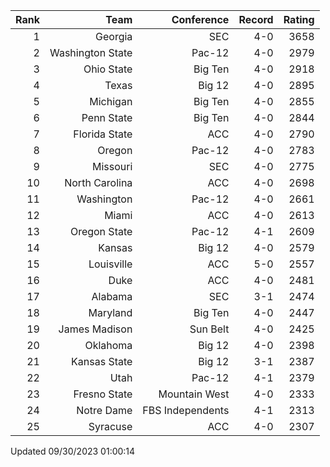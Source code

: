 | Rank  | Team                 | Conference           | Record   | Rating |
| ---:  | ---:                 | ---:                 | ---:     | ---:   |
| 1     | Georgia              | SEC                  | 4-0      | 3658   |
| 2     | Washington State     | Pac-12               | 4-0      | 2979   |
| 3     | Ohio State           | Big Ten              | 4-0      | 2918   |
| 4     | Texas                | Big 12               | 4-0      | 2895   |
| 5     | Michigan             | Big Ten              | 4-0      | 2855   |
| 6     | Penn State           | Big Ten              | 4-0      | 2844   |
| 7     | Florida State        | ACC                  | 4-0      | 2790   |
| 8     | Oregon               | Pac-12               | 4-0      | 2783   |
| 9     | Missouri             | SEC                  | 4-0      | 2775   |
| 10    | North Carolina       | ACC                  | 4-0      | 2698   |
| 11    | Washington           | Pac-12               | 4-0      | 2661   |
| 12    | Miami                | ACC                  | 4-0      | 2613   |
| 13    | Oregon State         | Pac-12               | 4-1      | 2609   |
| 14    | Kansas               | Big 12               | 4-0      | 2579   |
| 15    | Louisville           | ACC                  | 5-0      | 2557   |
| 16    | Duke                 | ACC                  | 4-0      | 2481   |
| 17    | Alabama              | SEC                  | 3-1      | 2474   |
| 18    | Maryland             | Big Ten              | 4-0      | 2447   |
| 19    | James Madison        | Sun Belt             | 4-0      | 2425   |
| 20    | Oklahoma             | Big 12               | 4-0      | 2398   |
| 21    | Kansas State         | Big 12               | 3-1      | 2387   |
| 22    | Utah                 | Pac-12               | 4-1      | 2379   |
| 23    | Fresno State         | Mountain West        | 4-0      | 2333   |
| 24    | Notre Dame           | FBS Independents     | 4-1      | 2313   |
| 25    | Syracuse             | ACC                  | 4-0      | 2307   |

Updated 09/30/2023 01:00:14
